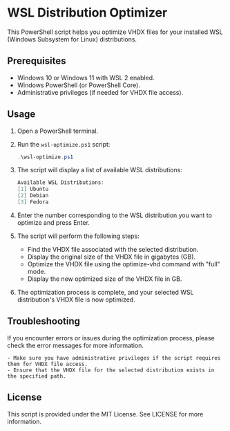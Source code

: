 WSL Distribution Optimizer
==========================

This PowerShell script helps you optimize VHDX files for your installed WSL (Windows Subsystem for Linux) distributions.

Prerequisites
-------------

- Windows 10 or Windows 11 with WSL 2 enabled.
- Windows PowerShell (or PowerShell Core).
- Administrative privileges (if needed for VHDX file access).

Usage
-----

1. Open a PowerShell terminal.

2. Run the `wsl-optimize.ps1` script:

   ```powershell
   .\wsl-optimize.ps1
   ```
3. The script will display a list of available WSL distributions:

    ```powershell
    Available WSL Distributions:
    [1] Ubuntu
    [2] Debian
    [3] Fedora
    ```
4. Enter the number corresponding to the WSL distribution you want to optimize and press Enter.

5. The script will perform the following steps:

    - Find the VHDX file associated with the selected distribution.
    - Display the original size of the VHDX file in gigabytes (GB).
    - Optimize the VHDX file using the optimize-vhd command with "full" mode.
    - Display the new optimized size of the VHDX file in GB.

6. The optimization process is complete, and your selected WSL distribution's VHDX file is now optimized.

## Troubleshooting

If you encounter errors or issues during the optimization process, please check the error messages for more information.

    - Make sure you have administrative privileges if the script requires them for VHDX file access.
    - Ensure that the VHDX file for the selected distribution exists in the specified path.

## License
This script is provided under the MIT License. See LICENSE for more information.
